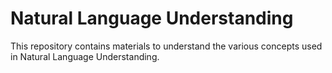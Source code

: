 # Natural Language Understanding

This repository contains materials to understand the various concepts used in Natural Language Understanding.
